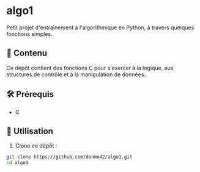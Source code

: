 # algo1

Petit projet d'entraînement à l'algorithmique en Python, à travers quelques fonctions simples.

## 📁 Contenu

Ce dépôt contient des fonctions C pour s'exercer à la logique, aux structures de contrôle et à la manipulation de données.



## 🛠️ Prérequis

- C

## 🚀 Utilisation

1. Clone ce dépôt :

```bash
git clone https://github.com/donmo42/algo1.git
cd algo1
